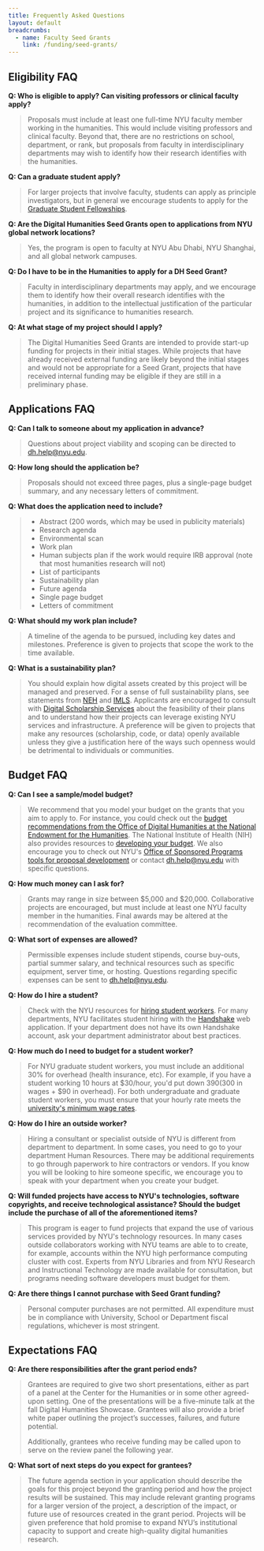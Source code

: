 ```yaml
---
title: Frequently Asked Questions
layout: default
breadcrumbs:
  - name: Faculty Seed Grants
    link: /funding/seed-grants/
---
```


## Eligibility FAQ

**Q: Who is eligible to apply? Can visiting professors or clinical faculty apply?**
  > Proposals must include at least one full-time NYU faculty member working in the humanities. This would include visiting professors and clinical faculty. Beyond that, there are no restrictions on school, department, or rank, but proposals from faculty in interdisciplinary departments may wish to identify how their research identifies with the humanities.

**Q: Can a graduate student apply?**
  > For larger projects that involve faculty, students can apply as principle investigators, but in general we encourage students to apply for the [Graduate Student Fellowships](/funding/grad-fellowships).

**Q: Are the Digital Humanities Seed Grants open to applications from NYU global network locations?**
  > Yes, the program is open to faculty at NYU Abu Dhabi, NYU Shanghai, and all global network campuses.

**Q: Do I have to be in the Humanities to apply for a DH Seed Grant?**
  > Faculty in interdisciplinary departments may apply, and we encourage them to identify how their overall research identifies with the humanities, in addition to the intellectual justification of the particular project and its significance to humanities research.

**Q: At what stage of my project should I apply?**
  > The Digital Humanities Seed Grants are intended to provide start-up funding for projects in their initial stages. While projects that have already received external funding are likely beyond the initial stages and would not be appropriate for a Seed Grant, projects that have received internal funding may be eligible if they are still in a preliminary phase.

## Applications FAQ

**Q: Can I talk to someone about my application in advance?**
  > Questions about project viability and scoping can be directed to [dh.help@nyu.edu](mailto:dh.help@nyu.edu).

**Q: How long should the application be?**
  > Proposals should not exceed three pages, plus a single-page budget summary, and any necessary letters of commitment.

**Q: What does the application need to include?**
  > - Abstract (200 words, which may be used in publicity materials)
  > - Research agenda
  > - Environmental scan
  > - Work plan
  > - Human subjects plan if the work would require IRB approval (note that most humanities research will not)
  > - List of participants
  > - Sustainability plan
  > - Future agenda
  > - Single page budget
  > - Letters of commitment

**Q: What should my work plan include?**
  > A timeline of the agenda to be pursued, including key dates and milestones. Preference is given to projects that scope the work to the time available.

**Q: What is a sustainability plan?**
  > You should explain how digital assets created by this project will be managed and preserved. For a sense of full sustainability plans, see statements from [NEH](https://www.neh.gov/) and [IMLS](https://www.imls.gov/). Applicants are encouraged to consult with [Digital Scholarship Services](https://library.nyu.edu/departments/digital-scholarship-services/) about the feasibility of their plans and to understand how their projects can leverage existing NYU services and infrastructure. A preference will be given to projects that make any resources (scholarship, code, or data) openly available unless they give a justification here of the ways such openness would be detrimental to individuals or communities.

## Budget FAQ

**Q: Can I see a sample/model budget?**
  > We recommend that you model your budget on the grants that you aim to apply to. For instance, you could check out the [budget recommendations from the Office of Digital Humanities at the National Endowment for the Humanities](https://www.neh.gov/blog/planning-your-dh-institute-outcomes-and-budgets). The National Institute of Health (NIH) also provides resources to [developing your budget](https://grants.nih.gov/grants/how-to-apply-application-guide/format-and-write/develop-your-budget.htm). We also encourage you to check out NYU's [Office of Sponsored Programs tools for proposal development](https://www.nyu.edu/research/resources-and-support-offices/sponsored-programs/proposal-development.html) or contact [dh.help@nyu.edu](mailto:dh.help@nyu.edu) with specific questions.

**Q: How much money can I ask for?**
  > Grants may range in size between $5,000 and $20,000. Collaborative projects are encouraged, but must include at least one NYU faculty member in the humanities. Final awards may be altered at the recommendation of the evaluation committee.

**Q: What sort of expenses are allowed?**
  > Permissible expenses include student stipends, course buy-outs, partial summer salary, and technical resources such as specific equipment, server time, or hosting. Questions regarding specific expenses can be sent to [dh.help@nyu.edu](mailto:dh.help@nyu.edu).

**Q: How do I hire a student?**
  > Check with the NYU resources for [hiring student workers](https://www.nyu.edu/students/student-information-and-resources/career-development-and-jobs/employers/hiring-student-employees.html). For many departments, NYU facilitates student hiring with the [Handshake](https://nyu.joinhandshake.com/login) web application. If your department does not have its own Handshake account, ask your department administrator about best practices.

**Q: How much do I need to budget for a student worker?**
  > For NYU graduate student workers, you must include an additional 30% for overhead (health insurance, etc). For example, if you have a student working 10 hours at $30/hour, you'd put down $390 ($300 in wages + $90 in overhead). For both undergraduate and graduate student workers, you must ensure that your hourly rate meets the [university's minimum wage rates](https://www.nyu.edu/students/student-information-and-resources/career-development-and-jobs/employers/hiring-student-employees.html).

**Q: How do I hire an outside worker?**
  > Hiring a consultant or specialist outside of NYU is different from department to department. In some cases, you need to go to your department Human Resources. There may be additional requirements to go through paperwork to hire contractors or vendors. If you know you will be looking to hire someone specific, we encourage you to speak with your department when you create your budget.

**Q: Will funded projects have access to NYU's technologies, software copyrights, and receive technological assistance? Should the budget include the purchase of all of the aforementioned items?**
  > This program is eager to fund projects that expand the use of various services provided by NYU's technology resources. In many cases outside collaborators working with NYU teams are able to to create, for example, accounts within the NYU high performance computing cluster with cost. Experts from NYU Libraries and from NYU Research and Instructional Technology are made available for consultation, but programs needing software developers must budget for them.

**Q: Are there things I cannot purchase with Seed Grant funding?**
  > Personal computer purchases are not permitted. All expenditure must be in compliance with University, School or Department fiscal regulations, whichever is most stringent.

## Expectations FAQ

**Q: Are there responsibilities after the grant period ends?**
  > Grantees are required to give two short presentations, either as part of a panel at the Center for the Humanities or in some other agreed-upon setting. One of the presentations will be a five-minute talk at the fall Digital Humanities Showcase. Grantees will also provide a brief white paper outlining the project’s successes, failures, and future potential.
  >
  > Additionally, grantees who receive funding may be called upon to serve on the review panel the following year.

**Q: What sort of next steps do you expect for grantees?**
  > The future agenda section in your application should describe the goals for this project beyond the granting period and how the project results will be sustained. This may include relevant granting programs for a larger version of the project, a description of the impact, or future use of resources created in the grant period. Projects will be given preference that hold promise to expand NYU’s institutional capacity to support and create high-quality digital humanities research.
